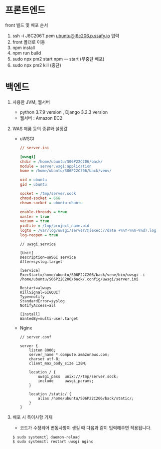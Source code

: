 # 프론트엔드

front 빌드 및 배포 순서

1. ssh -i J6C206T.pem ubuntu@j6c206.p.ssafy.io 입력
2. front 폴더로 이동
3. npm install 
4. npm run build
5. sudo npx pm2 start npm -- start (무중단 배포)
6. sudo npx pm2 kill (중단)





# 백엔드

1) 사용한 JVM, 웹서버

   - python 3.7.9 version , Django 3.2.3 version
   - 웹서버 : Amazon EC2

2) WAS 제품 등의 종류와 설정값

   - uWSGI

     ```ini
     // server.ini
     
     [uwsgi]
     chdir = /home/ubuntu/S06P22C206/back/
     module = server.wsgi:application
     home = /home/ubuntu/S06P22C206/back/venv/
     
     uid = ubuntu
     gid = ubuntu
     
     socket = /tmp/server.sock
     chmod-socket = 666
     chown-socket = ubuntu:ubuntu
     
     enable-threads = true
     master = true
     vacuum = true
     pidfile = /tmp/project_name.pid
     logto = /var/log/uwsgi/server/@(exec://date +%%Y-%%m-%%d).log
     log-reopen = true
     ```

     ```service
     // uwsgi.service
     
     [Unit]
     Description=uWSGI service
     After=syslog.target
     
     [Service]
     ExecStart=/home/ubuntu/S06P22C206/back/venv/bin/uwsgi -i /home/ubuntu/S06P22C206/back/.config/uwsgi/server.ini
     
     Restart=always
     KillSignal=SIGQUIT
     Type=notify
     StandardError=syslog
     NotifyAccess=all
     
     [Install]
     WantedBy=multi-user.target
     ```

     

   - Nginx

     ```config
     // server.conf
     
     server {
         listen 8000;
         server_name *.compute.amazonaws.com;
         charset utf-8;
         client_max_body_size 128M;
     
         location / {
             uwsgi_pass  unix:///tmp/server.sock;
             include     uwsgi_params;
         }
     
         location /static/ {
             alias /home/ubuntu/S06P22C206/back/static/;
         }
     }
     ```

     

3. 배포 시 특이사항 기재

   - 코드가 수정되어 변동사항이 생길 때 다음과 같이 입력해주면 적용됩니다.

   ```shell
   $ sudo systemctl daemon-reload
   $ sudo systemctl restart uwsgi nginx







